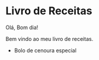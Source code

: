 # Livro de Receitas



Olá, Bom dia!



Bem vindo ao meu livro de receitas.

- Bolo de cenoura especial


